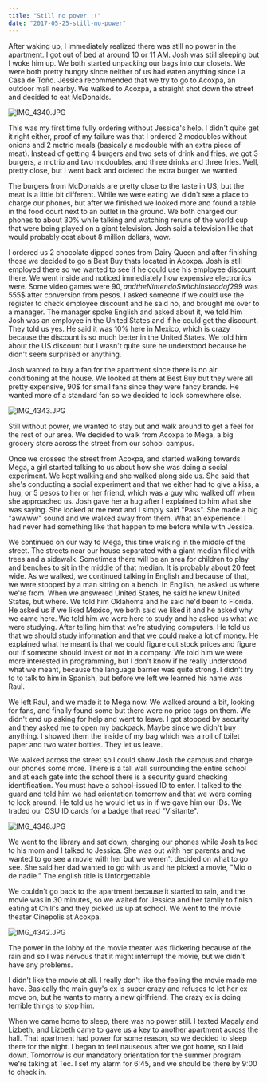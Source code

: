```yaml
---
title: "Still no power :("
date: "2017-05-25-still-no-power"
---
```


After waking up, I immediately realized there was still no power in the apartment. I got out of bed at around 10 or 11 AM. Josh was still sleeping but I woke him up. We both started unpacking our bags into our closets. We were both pretty hungry since neither of us had eaten anything since La Casa de Toño. Jessica recommended that we try to go to Acoxpa, an outdoor mall nearby. We walked to Acoxpa, a straight shot down the street and decided to eat McDonalds.

![IMG_4340.JPG](https://mcquadeblog.files.wordpress.com/2017/05/img_4340.jpg?w=4032)

This was my first time fully ordering without Jessica's help. I didn't quite get it right either, proof of my failure was that I ordered 2 mcdoubles without onions and 2 mctrio meals (basicaly a mcdouble with an extra piece of meat). Instead of getting 4 burgers and two sets of drink and fries, we got 3 burgers, a mctrio and two mcdoubles, and three drinks and three fries. Well, pretty close, but I went back and ordered the extra burger we wanted.

The burgers from McDonalds are pretty close to the taste in US, but the meat is a little bit different. While we were eating we didn't see a place to charge our phones, but after we finished we looked more and found a table in the food court next to an outlet in the ground. We both charged our phones to about 30% while talking and watching reruns of the world cup that were being played on a giant television. Josh said a television like that would probably cost about 8 million dollars, wow.

I ordered us 2 chocolate dipped cones from Dairy Queen and after finishing those we decided to go a Best Buy thats located in Acoxpa. Josh is still employed there so we wanted to see if he could use his employee discount there. We went inside and noticed immediately how expensive electronics were. Some video games were 90$, and the Nintendo Switch instead of 299$ was 555$ after conversion from pesos. I asked someone if we could use the register to check employee discount and he said no, and brought me over to a manager. The manager spoke English and asked about it, we told him Josh was an employee in the United States and if he could get the discount. They told us yes. He said it was 10% here in Mexico, which is crazy because the discount is so much better in the United States. We told him about the US discount but I wasn't quite sure he understood because he didn't seem surprised or anything.

Josh wanted to buy a fan for the apartment since there is no air conditioning at the house. We looked at them at Best Buy but they were all pretty expensive, 90$ for small fans since they were fancy brands. He wanted more of a standard fan so we decided to look somewhere else.

![IMG_4343.JPG](https://mcquadeblog.files.wordpress.com/2017/05/img_4343.jpg)

Still without power, we wanted to stay out and walk around to get a feel for the rest of our area. We decided to walk from Acoxpa to Mega, a big grocery store across the street from our school campus.

Once we crossed the street from Acoxpa, and started walking towards Mega, a girl started talking to us about how she was doing a social experiment. We kept walking and she walked along side us. She said that she's conducting a social experiment and that we either had to give a kiss, a hug, or 5 pesos to her or her friend, which was a guy who walked off when she approached us. Josh gave her a hug after I explained to him what she was saying. She looked at me next and I simply said "Pass". She made a big "awwww" sound and we walked away from them. What an experience! I had never had something like that happen to me before while with Jessica.

We continued on our way to Mega, this time walking in the middle of the street. The streets near our house separated with a giant median filled with trees and a sidewalk. Sometimes there will be an area for children to play and benches to sit in the middle of that median. It is probably about 20 feet wide. As we walked, we continued talking in English and because of that, we were stopped by a man sitting on a bench. In English, he asked us where we're from. When we answered United States, he said he knew United States, but where. We told him Oklahoma and he said he'd been to Florida. He asked us if we liked Mexico, we both said we liked it and he asked why we came here. We told him we were here to study and he asked us what we were studying. After telling him that we're studying computers. He told us that we should study information and that we could make a lot of money. He explained what he meant is that we could figure out stock prices and figure out if someone should invest or not in a company. We told him we were more interested in programming, but I don't know if he really understood what we meant, because the language barrier was quite strong. I didn't try to to talk to him in Spanish, but before we left we learned his name was Raul.

We left Raul, and we made it to Mega now. We walked around a bit, looking for fans, and finally found some but there were no price tags on them. We didn't end up asking for help and went to leave. I got stopped by security and they asked me to open my backpack. Maybe since we didn't buy anything. I showed them the inside of my bag which was a roll of toilet paper and two water bottles. They let us leave.

We walked across the street so I could show Josh the campus and charge our phones some more. There is a tall wall surrounding the entire school and at each gate into the school there is a security guard checking identification. You must have a school-issued ID to enter. I talked to the guard and told him we had orientation tomorrow and that we were coming to look around. He told us he would let us in if we gave him our IDs. We traded our OSU ID cards for a badge that read "Visitante".

![IMG_4348.JPG](https://mcquadeblog.files.wordpress.com/2017/05/img_4348.jpg)

We went to the library and sat down, charging our phones while Josh talked to his mom and I talked to Jessica. She was out with her parents and we wanted to go see a movie with her but we weren't decided on what to go see. She said her dad wanted to go with us and he picked a movie, "Mio o de nadie." The english title is Unforgettable.

We couldn't go back to the apartment because it started to rain, and the movie was in 30 minutes, so we waited for Jessica and her family to finish eating at Chili's and they picked us up at school. We went to the movie theater Cinepolis at Acoxpa.

![IMG_4342.JPG](https://mcquadeblog.files.wordpress.com/2017/05/img_4342.jpg?w=3724)

The power in the lobby of the movie theater was flickering because of the rain and so I was nervous that it might interrupt the movie, but we didn't have any problems.

I didn't like the movie at all. I really don't like the feeling the movie made me have. Basically the main guy's ex is super crazy and refuses to let her ex move on, but he wants to marry a new girlfriend. The crazy ex is doing terrible things to stop him.

When we came home to sleep, there was no power still. I texted Magaly and Lizbeth, and Lizbeth came to gave us a key to another apartment across the hall. That apartment had power for some reason, so we decided to sleep there for the night. I began to feel nauseous after we got home, so I laid down. Tomorrow is our mandatory orientation for the summer program we're taking at Tec. I set my alarm for 6:45, and we should be there by 9:00 to check in.
